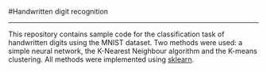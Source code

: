 #Handwritten digit recognition
***
This repository contains sample code for the classification task of handwritten digits using the MNIST dataset.
Two methods were used: a simple neural network, the K-Nearest Neighbour algorithm and the K-means clustering. All methods were implemented using [sklearn](https://scikit-learn.org/stable/).
